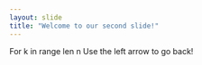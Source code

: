 ```yaml
---
layout: slide
title: "Welcome to our second slide!"
---
```

For k in range len n 
Use the left arrow to go back!
